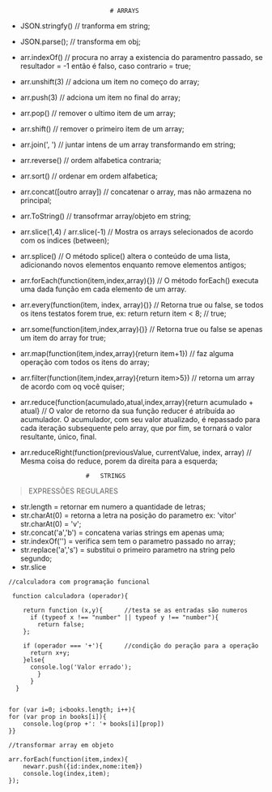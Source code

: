 
								# ARRAYS


- JSON.stringfy() // tranforma em string;

- JSON.parse(); // transforma em obj;

- arr.indexOf() // procura no array a existencia do paramentro passado, se resultador = -1 então é falso, caso contrario = true;

- arr.unshift(3) // adciona um item no começo do array;

- arr.push(3) // adciona um item no final do array;

- arr.pop() // remover o ultimo item de um array;

- arr.shift() // remover o primeiro item de um array;

- arr.join(', ') // juntar intens de um array transformando em string;

- arr.reverse() // ordem alfabetica contraria;

- arr.sort() // ordenar em ordem alfabetica;

- arr.concat([outro array]) // concatenar o array, mas não armazena no principal;

- arr.ToString() // transofrmar array/objeto em string;

- arr.slice(1,4) / arr.slice(-1) // Mostra os arrays selecionados de acordo com os indices (between);

- arr.splice() // O método splice() altera o conteúdo de uma lista, adicionando novos elementos enquanto remove elementos antigos;

- arr.forEach(function(item,index,array){}) // O método forEach() executa uma dada função em cada elemento de um array.

- arr.every(function(item, index, array){)} // Retorna true ou false, se todos os itens testatos forem true, ex: return return item < 8; // true;

- arr.some(function(item,index,array){)} // Retorna true ou false se apenas um item do array for true;

- arr.map(function(item,index,array){return item+1}) // faz alguma operação com todos os itens do array;

- arr.filter(function(item,index,array){return item>5}) // retorna um array de acordo com oq você quiser;

- arr.reduce(function(acumulado,atual,index,array){return acumulado + atual} // O valor de retorno da sua função reducer é atribuída ao acumulador. O acumulador, com seu valor atualizado, é repassado para cada iteração subsequente pelo array, que por fim, se tornará o valor resultante, único, final.

- arr.reduceRight(function(previousValue, currentValue, index, array) // Mesma coisa do reduce, porem da direita para a esquerda;


						#	STRINGS
							
> EXPRESSÕES REGULARES						
							
- str.length = retornar em numero a quantidade de letras;
- str.charAt(0) = retorna a letra na posição do parametro ex: 'vitor' str.charAt(0) = 'v';
- str.concat('a','b') = concatena varias strings em apenas uma;
- str.indexOf('') = verifica sem tem o parametro passado no array;
- str.replace('a','s') = substitui o primeiro parametro na string pelo segundo;
- str.slice 

```
//calculadora com programação funcional

 function calculadora (operador){
  
	return function (x,y){      //testa se as entradas são numeros
	  if (typeof x !== "number" || typeof y !== "number"){
	    return false;
	};

	if (operador === '+'){      //condição do peração para a operação
	  return x+y;
	}else{
	  console.log('Valor errado');	
	    }
	  }
  }
```

```//acessar valores de um objeto

for (var i=0; i<books.length; i++){
for (var prop in books[i]){
    console.log(prop +': '+ books[i][prop])
}}

//transformar array em objeto

arr.forEach(function(item,index){
	newarr.push({id:index,nome:item})
	console.log(index,item);
});
```
